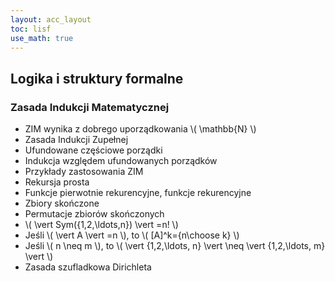 ```yaml
---
layout: acc_layout
toc: lisf
use_math: true
---
```


Logika i struktury formalne
---

### Zasada Indukcji Matematycznej

* ZIM wynika z dobrego uporządkowania \\( \mathbb{N} \\)
* Zasada Indukcji Zupełnej
* Ufundowane częściowe porządki
* Indukcja względem ufundowanych porządków
* Przykłady zastosowania ZIM
* Rekursja prosta
* Funkcje pierwotnie rekurencyjne, funkcje rekurencyjne
* Zbiory skończone
* Permutacje zbiorów skończonych
* \\( \vert Sym(\{1,2,\ldots,n\}) \vert =n! \\)
* Jeśli \\( \vert A \vert =n \\), to \\( [A]^k={n\choose k} \\)
* Jeśli \\( n \neq m \\), to \\( \vert \{1,2,\ldots, n\} \vert \neq \vert \{1,2,\ldots, m\} \vert \\)
* Zasada szufladkowa Dirichleta